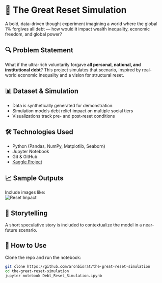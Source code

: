 # 🧠 The Great Reset Simulation

A bold, data-driven thought experiment imagining a world where the global 1% forgives all debt — how would it impact wealth inequality, economic freedom, and global power?

## 🔍 Problem Statement

What if the ultra-rich voluntarily forgave **all personal, national, and institutional debt**? This project simulates that scenario, inspired by real-world economic inequality and a vision for structural reset.

## 📊 Dataset & Simulation

- Data is synthetically generated for demonstration
- Simulation models debt relief impact on multiple social tiers
- Visualizations track pre- and post-reset conditions

## 🛠️ Technologies Used

- Python (Pandas, NumPy, Matplotlib, Seaborn)  
- Jupyter Notebook  
- Git & GitHub  
- [Kaggle Project](https://www.kaggle.com/code/aronbisrat/the-great-reset-simulation)

## 📈 Sample Outputs

Include images like:  
![Reset Impact](images/reset-impact-graph.png)

## 📖 Storytelling

A short speculative story is included to contextualize the model in a near-future scenario.

## 🚀 How to Use

Clone the repo and run the notebook:

```bash
git clone https://github.com/aronbisrat/the-great-reset-simulation
cd the-great-reset-simulation
jupyter notebook Debt_Reset_Simulation.ipynb
